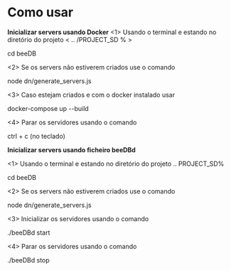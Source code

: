 # Como usar 
**Inicializar servers usando Docker**
<1> Usando o terminal e estando no diretório do projeto < .. /PROJECT_SD % > 

  cd beeDB

<2> Se os servers não estiverem criados use o comando 

node dn/generate_servers.js

<3> Caso estejam criados e com o docker instalado usar 

  docker-compose up --build

<4> Parar os servidores usando o comando 

  ctrl + c (no teclado)

**Inicializar servers usando ficheiro beeDBd**

<1> Usando o terminal e estando no diretório do projeto .. PROJECT_SD% 

  cd beeDB

<2> Se os servers não estiverem criados use o comando 

  node dn/generate_servers.js

<3> Inicializar os servidores usando o comando 

  ./beeDBd start

<4> Parar os servidores usando o comando 

  ./beeDBd stop